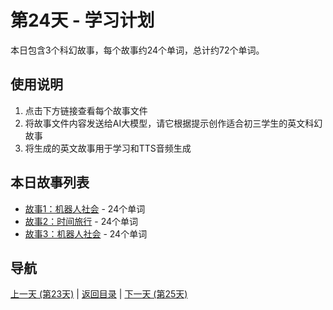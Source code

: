 # 第24天 - 学习计划

本日包含3个科幻故事，每个故事约24个单词，总计约72个单词。

## 使用说明

1. 点击下方链接查看每个故事文件
2. 将故事文件内容发送给AI大模型，请它根据提示创作适合初三学生的英文科幻故事
3. 将生成的英文故事用于学习和TTS音频生成

## 本日故事列表

- [故事1：机器人社会](./story_24_1.md) - 24个单词
- [故事2：时间旅行](./story_24_2.md) - 24个单词
- [故事3：机器人社会](./story_24_3.md) - 24个单词

## 导航

[上一天 (第23天)](../day_23/day_23_index.md) | [返回目录](../master_index.md) | [下一天 (第25天)](../day_25/day_25_index.md)